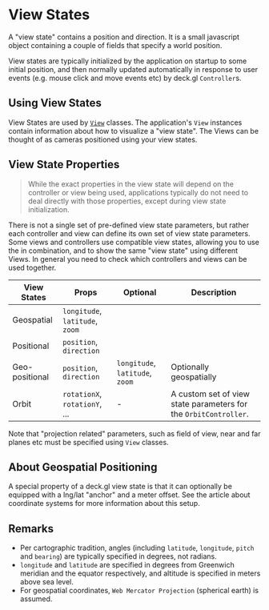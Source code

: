 # View States

A "view state" contains a position and direction. It is a small javascript object containing a couple of fields that specify a world position.

View states are typically initialized by the application on startup to some initial position, and then normally updated automatically in response to user events (e.g. mouse click and move events etc) by deck.gl `Controller`s.

## Using View States

View States are used by [`View`](/docs/api-reference/view.md) classes. The application's `View` instances contain information about how to visualize a "view state". The Views can be thought of as cameras positioned using your view states.


## View State Properties

> While the exact properties in the view state will depend on the controller or view being used, applications typically do not need to deal directly with those properties, except during view state initialization.

There is not a single set of pre-defined view state parameters, but rather each controller and view can define its own set of view state parameters. Some views and controllers use compatible view states, allowing you to use the in combination, and to show the same "view state" using different Views. In general you need to check which controllers and views can be used together.

| View States    | Props                           | Optional | Description |
| ---            | ---                             | ---      | ---         |
| Geospatial     | `longitude`, `latitude`, `zoom` |          |             |
| Positional     | `position`, `direction`         |          |             |
| Geo-positional | `position`, `direction`         | `longitude`, `latitude`, `zoom` | Optionally geospatially |anchored. |
| Orbit          | `rotationX`, `rotationY`, ...   | -        | A custom set of view state parameters for the `OrbitController`. |

Note that "projection related" parameters, such as field of view, near and far planes etc must be specified using `View` classes.


## About Geospatial Positioning

A special property of a deck.gl view state is that it can optionally be equipped with a lng/lat "anchor" and a meter offset. See the article about coordinate systems for more information about this setup.


## Remarks

* Per cartographic tradition, angles (including `latitude`, `longitude`, `pitch` and `bearing`) are typically specified in degrees, not radians.
* `longitude` and `latitude` are specified in degrees from Greenwich meridian and the equator respectively, and altitude is specified in meters above sea level.
* For geospatial coordinates, `Web Mercator Projection` (spherical earth) is assumed.

